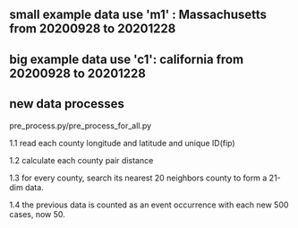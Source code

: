 ## small example data use 'm1' : Massachusetts from 20200928 to 20201228
## big example data use 'c1': california from 20200928 to 20201228

## new data processes


pre_process.py/pre_process_for_all.py

1.1 read each county longitude and latitude and unique ID(fip)

1.2 calculate each county pair distance

1.3 for every county, search its nearest 20 neighbors county to form a 21-dim data.

1.4 the previous data is counted as an event occurrence with each new 500 cases, now 50.
